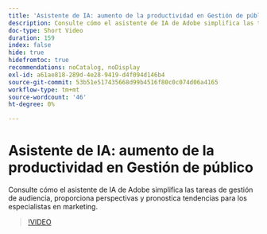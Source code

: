 ```yaml
---
title: 'Asistente de IA: aumento de la productividad en Gestión de público'
description: Consulte cómo el asistente de IA de Adobe simplifica las tareas de gestión de audiencia, proporciona perspectivas y pronostica tendencias para los especialistas en marketing.
doc-type: Short Video
duration: 159
index: false
hide: true
hidefromtoc: true
recommendations: noCatalog, noDisplay
exl-id: a61ae818-289d-4e28-9419-d4f094d146b4
source-git-commit: 53b51e517435668d99b4516f80c0c074d06a4165
workflow-type: tm+mt
source-wordcount: '46'
ht-degree: 0%

---
```


# Asistente de IA: aumento de la productividad en Gestión de público

Consulte cómo el asistente de IA de Adobe simplifica las tareas de gestión de audiencia, proporciona perspectivas y pronostica tendencias para los especialistas en marketing.

<!-- 82_OS512_3442427_158_ai-assistant-boosting-productivity-in-audience-management -->
>[!VIDEO](https://video.tv.adobe.com/v/3458182/?learn=on&enablevpops=true)
